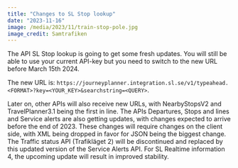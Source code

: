 ```yaml
---
title: "Changes to SL Stop lookup"
date: "2023-11-16"
image: /media/2023/11/train-stop-pole.jpg
image_credit: Samtrafiken
---
```


The API SL Stop lookup is going to get some fresh updates. You will still be able to use your current API-key but you need to switch to the new URL before March
15th 2024.

<!--more--> 

The new URL is: `https://journeyplanner.integration.sl.se/v1/typeahead.<FORMAT>?key=<YOUR_KEY>&searchstring=<QUERY>`.

Later on, other APIs will also receive new URLs, with NearbyStopsV2 and TravelPlanner3.1 being the first in line. The APIs Departures, Stops and lines and
Service alerts are also getting updates, with changes expected to arrive before the end of 2023. These changes will
require changes on the client side, with XML being dropped in favor for JSON being the biggest change. The Traffic status API (Trafikläget 2) will be
discontinued and replaced by this updated version of the Service Alerts API. For SL Realtime information 4, the upcoming update will result in improved
stability.


